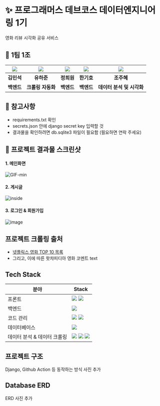 # ✨ 프로그래머스 데브코스 데이터엔지니어링 1기

영화 리뷰 시각화 공유 서비스

##  📌 1팀 1조

|                                                                  ![](https://github.com/kmus1232.png)                                                                   |                                                                    ![](https://github.com/HaJunYoo.png)                                                                    |                                                                       ![](https://github.com/heewoneha.png)                                                                        |                                                                   ![](https://github.com/soomerss.png)                                                                    |                                                                       ![](https://github.com/JuHyeJO.png)
| :---------------------------------------------------------------------------------------------------------------------------------------------------------------------------: | :---------------------------------------------------------------------------------------------------------------------------------------------------------------------------------: | :-----------------------------------------------------------------------------------------------------------------------------------------------------------------------------: | :-----------------------------------------------------------------------------------------------------------------------------------------------------------------------: | :-------------------------------------------------------------------------------------------------------------------------------------------------------------------------------:
|                                                            **김민석**                                                                                  |                                                                                   **유하준**                                                                                    |                                                                                  **정희원**                                                                                  |                                                                               **한기호**                                                                                |                                                                                 **조주혜**                                                                          
|                                                                            **백엔드**                                                                            |                                                                            **크롤링 자동화**                                                                            |                                                                          **백엔드**                                                                          |                                                                          **백엔드**                                                                          |                                                                         **데이터 분석 및 시각화**                                                                          |                                                                            

## 📝 참고사항

- requirements.txt 확인
- secrets.json 안에 django secret key 입력할 것
- 결과물을 확인하려면 db.sqlite3 파일이 필요함 (필요하면 연락 주세요)

## 📸 프로젝트 결과물 스크린샷

#### 1. 메인화면

![GIF-min](https://user-images.githubusercontent.com/74031620/236456206-7d5a0fb6-aa6a-423b-82e5-f63ff05a322b.gif)


#### 2. 게시글

![inside](https://user-images.githubusercontent.com/74031620/236456703-6ecd1993-a284-4bee-90ae-564d0ed6c26f.gif)

#### 3. 로그인 & 회원가입

![image](https://user-images.githubusercontent.com/74031620/236397375-c98ba5d5-4af8-4864-8a6b-2f4ecf9f8d2c.png)


## 프로젝트 크롤링 출처

- [넷플릭스 영화 TOP 10 목록](https://pedia.watcha.com/ko-KR)
- 그리고, 이에 따른 왓챠피디아 영화 코멘트 text

## Tech Stack

| 분야        | Stack  |
| --------------- | ------------------------------------------------------------------------------------------------------------------------------------------------------------------------------------------------------------------------------------------------------------------------------------------------------------------------------------------------------------------------------------------------------------------------------------------------ |
| 프론트 | <img src="https://img.shields.io/badge/html-F05132?style=for-the-badge&logo=html5&logoColor=black"> <img src="https://img.shields.io/badge/css-61DAFB?style=for-the-badge&logo=css3&logoColor=black"> |
| 백엔드 | <img src="https://img.shields.io/badge/Django-173B0B?style=for-the-badge&logo=django&logoColor=white"> |
| 코드 관리 | <img src="https://img.shields.io/badge/git-F05032?style=for-the-badge&logo=git&logoColor=black"> <img src="https://img.shields.io/badge/github-181717?style=for-the-badge&logo=github&logoColor=white"> |
| 데이터베이스 | <img src="https://img.shields.io/badge/sqlite-4479A1?style=for-the-badge&logo=sqlite&logoColor=white">  |
데이터 분석 & 데이터 크롤링 | <img src="https://img.shields.io/badge/jupyter notebook-D9D9D9?style=for-the-badge&logo=jupyter&logoColor=orange"> <img src="https://img.shields.io/badge/github action-181717?style=for-the-badge&logo=githubactions&logoColor=white"> <img src="https://img.shields.io/badge/docker-0080FF?style=for-the-badge&logo=docker&logoColor=white"> |

## 프로젝트 구조

Django, Github Action 등 동작하는 방식 사진 추가

## Database ERD

ERD 사진 추가
